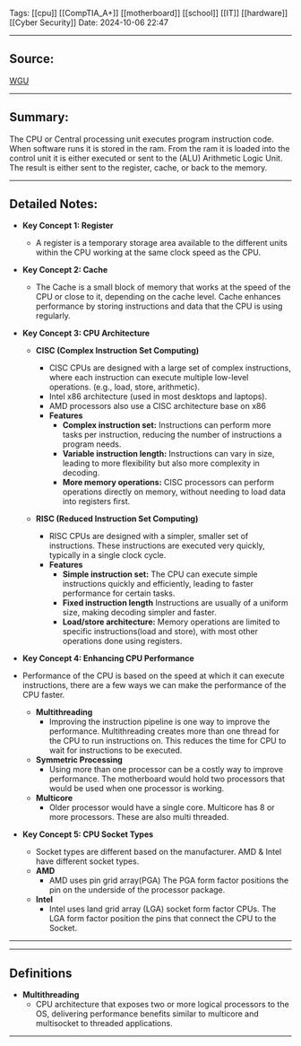 Tags: [[cpu]] [[CompTIA_A+]] [[motherboard]] [[school]] [[IT]] [[hardware]] [[Cyber Security]] 
Date: 2024-10-06 22:47

---

## Source: 
[WGU](https://learn.comptia.org/app/certmaster-learn-for-a-core-1-exams-220-1101#read/study_task/1323551/cpu-features-1)

---

## Summary:
The CPU or Central processing unit executes program instruction code. When software runs it is stored in the ram. From the ram it is loaded into the control unit it is either executed or sent to the (ALU) Arithmetic Logic Unit. The result is either sent to the register, cache, or back to the memory. 

---

## Detailed Notes:

- **Key Concept 1: Register**
	 - A register is a temporary storage area available to the different units within the CPU working at the same clock speed as the CPU. 
   
- **Key Concept 2: Cache**
	- The Cache is a small block of  memory that works at the speed of the CPU or close to it, depending on the cache level. Cache enhances performance by storing instructions and data that the CPU is using regularly. 
- **Key Concept 3: CPU Architecture**
	- **CISC (Complex Instruction Set Computing)**
		-  CISC CPUs are designed with a large set of complex instructions, where each instruction can execute multiple low-level operations. (e.g., load, store, arithmetic).
		- Intel x86 architecture (used in most desktops and laptops).
		- AMD processors also use a CISC architecture base on x86
		- **Features**
			- **Complex instruction set:** Instructions can perform more tasks per instruction, reducing the number of instructions a program needs. 
			- **Variable instruction length:** Instructions can vary in size, leading to more flexibility but also more complexity in decoding. 
			- **More memory operations:** CISC processors can perform operations directly on memory, without needing to load data into registers first. 

	-  **RISC (Reduced Instruction Set Computing)**
		- RISC CPUs are designed with a simpler, smaller set of instructions. These instructions are executed very quickly, typically in a single clock cycle. 
		- **Features**
			- **Simple instruction set:** The CPU can execute simple instructions quickly and efficiently, leading to faster performance for certain tasks. 
			- **Fixed instruction length** Instructions are usually of a uniform size, making decoding simpler and faster. 
			- **Load/store architecture:** Memory operations are limited to specific instructions(load and store), with most other operations done using registers. 
  
- **Key Concept 4: Enhancing CPU Performance**
- Performance of the CPU is based on the speed at which it can execute instructions, there are a few ways we can make the performance of the CPU faster. 
	- **Multithreading**
		- Improving the instruction pipeline is one way to improve the performance. Multithreading creates more than one thread for the CPU to run instructions on. This reduces the time for CPU to wait for instructions to be executed. 
	- **Symmetric Processing**
		- Using more than one processor can be a costly way to improve performance. The motherboard would hold two processors that would be used when one processor is working. 
	- **Multicore**
		- Older processor would have a single core. Multicore has 8 or more processors. These are also multi threaded. 
- **Key Concept 5: CPU Socket Types**
	- Socket types are different based on the manufacturer. AMD & Intel have different socket types. 
	- **AMD** 
		- AMD uses pin grid array(PGA) The PGA form factor positions the pin on the underside of the processor package. 
	- **Intel**
		- Intel uses land grid array (LGA) socket form factor CPUs. The LGA form factor position the pins that connect the CPU to the Socket. 
---

---
## Definitions

- **Multithreading**
	-  CPU architecture that exposes two or more logical processors to the OS, delivering performance benefits similar to multicore and multisocket to threaded applications. 

---
